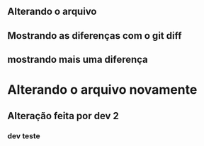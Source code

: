 ## Alterando o arquivo
## Mostrando as diferenças com o git diff
## mostrando mais uma diferença
<h1>Alterando o arquivo novamente</h1>
<h2>Alteração feita por dev 2</h2>
<h3>dev teste</h3>